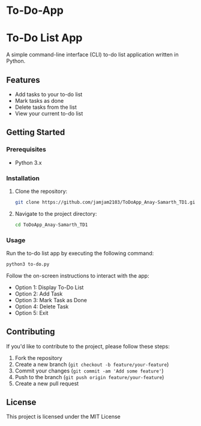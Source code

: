 # To-Do-App


# To-Do List App

A simple command-line interface (CLI) to-do list application written in Python.

## Features

- Add tasks to your to-do list
- Mark tasks as done
- Delete tasks from the list
- View your current to-do list

## Getting Started

### Prerequisites

- Python 3.x

### Installation

1. Clone the repository:

    ```bash
    git clone https://github.com/jamjam2103/ToDoApp_Anay-Samarth_TD1.git
    ```

2. Navigate to the project directory:

    ```bash
    cd ToDoApp_Anay-Samarth_TD1
    ```

### Usage

Run the to-do list app by executing the following command:

```bash
python3 to-do.py
```

Follow the on-screen instructions to interact with the app:

- Option 1: Display To-Do List
- Option 2: Add Task
- Option 3: Mark Task as Done
- Option 4: Delete Task
- Option 5: Exit

## Contributing

If you'd like to contribute to the project, please follow these steps:

1. Fork the repository
2. Create a new branch (`git checkout -b feature/your-feature`)
3. Commit your changes (`git commit -am 'Add some feature'`)
4. Push to the branch (`git push origin feature/your-feature`)
5. Create a new pull request

## License

This project is licensed under the MIT License
